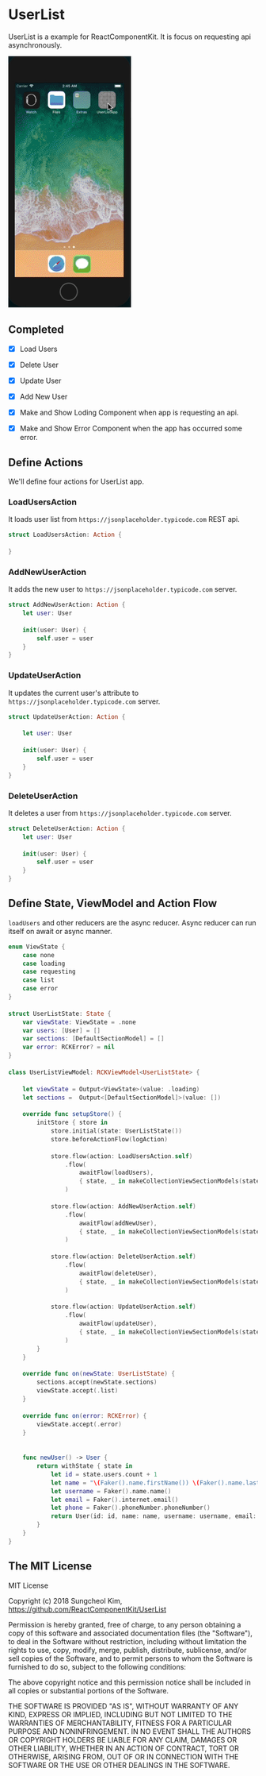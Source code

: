 # UserList
UserList is a example for ReactComponentKit. It is focus on requesting api asynchronously.

![](./art/video.gif)

## Completed

- [x] Load Users
- [x] Delete User
- [x] Update User
- [x] Add New User
- [x] Make and Show Loding Component when app is requesting an api.
- [x] Make and Show Error Component when the app has occurred some error.


## Define Actions

We'll define four actions for UserList app. 

### LoadUsersAction

It loads user list from `https://jsonplaceholder.typicode.com` REST api. 

```swift
struct LoadUsersAction: Action {
    
}
```

### AddNewUserAction

It adds the new user to `https://jsonplaceholder.typicode.com` server.

```swift
struct AddNewUserAction: Action {
    let user: User
    
    init(user: User) {
        self.user = user
    }
}
```

### UpdateUserAction

It updates the current user's attribute to `https://jsonplaceholder.typicode.com` server.

```swift
struct UpdateUserAction: Action {
    
    let user: User
    
    init(user: User) {
        self.user = user
    }
}
```

### DeleteUserAction

It deletes a user from `https://jsonplaceholder.typicode.com` server.

```swift
struct DeleteUserAction: Action {
    let user: User
    
    init(user: User) {
        self.user = user
    }
}
```

## Define State, ViewModel and Action Flow

`loadUsers` and other reducers are the async reducer. Async reducer can run itself on await or async manner.

```swift
enum ViewState {
    case none
    case loading
    case requesting
    case list
    case error
}

struct UserListState: State {
    var viewState: ViewState = .none
    var users: [User] = []
    var sections: [DefaultSectionModel] = []
    var error: RCKError? = nil
}

class UserListViewModel: RCKViewModel<UserListState> {
    
    let viewState = Output<ViewState>(value: .loading)
    let sections =  Output<[DefaultSectionModel]>(value: [])
    
    override func setupStore() {
        initStore { store in
            store.initial(state: UserListState())
            store.beforeActionFlow(logAction)
            
            store.flow(action: LoadUsersAction.self)
                .flow(
                    awaitFlow(loadUsers),
                    { state, _ in makeCollectionViewSectionModels(state: state) }
                )
            
            store.flow(action: AddNewUserAction.self)
                .flow(
                    awaitFlow(addNewUser),
                    { state, _ in makeCollectionViewSectionModels(state: state) }
                )
            
            store.flow(action: DeleteUserAction.self)
                .flow(
                    awaitFlow(deleteUser),
                    { state, _ in makeCollectionViewSectionModels(state: state) }
                )
            
            store.flow(action: UpdateUserAction.self)
                .flow(
                    awaitFlow(updateUser),
                    { state, _ in makeCollectionViewSectionModels(state: state) }
                )
        }
    }
        
    override func on(newState: UserListState) {
        sections.accept(newState.sections)
        viewState.accept(.list)
    }
    
    override func on(error: RCKError) {
        viewState.accept(.error)
    }
    
    
    func newUser() -> User {
        return withState { state in
            let id = state.users.count + 1
            let name = "\(Faker().name.firstName()) \(Faker().name.lastName())"
            let username = Faker().name.name()
            let email = Faker().internet.email()
            let phone = Faker().phoneNumber.phoneNumber()
            return User(id: id, name: name, username: username, email: email, phone: phone)
        }
    }
}
```

## The MIT License 

MIT License

Copyright (c) 2018 Sungcheol Kim, https://github.com/ReactComponentKit/UserList

Permission is hereby granted, free of charge, to any person obtaining a copy
of this software and associated documentation files (the "Software"), to deal
in the Software without restriction, including without limitation the rights
to use, copy, modify, merge, publish, distribute, sublicense, and/or sell
copies of the Software, and to permit persons to whom the Software is
furnished to do so, subject to the following conditions:

The above copyright notice and this permission notice shall be included in all
copies or substantial portions of the Software.

THE SOFTWARE IS PROVIDED "AS IS", WITHOUT WARRANTY OF ANY KIND, EXPRESS OR
IMPLIED, INCLUDING BUT NOT LIMITED TO THE WARRANTIES OF MERCHANTABILITY,
FITNESS FOR A PARTICULAR PURPOSE AND NONINFRINGEMENT. IN NO EVENT SHALL THE
AUTHORS OR COPYRIGHT HOLDERS BE LIABLE FOR ANY CLAIM, DAMAGES OR OTHER
LIABILITY, WHETHER IN AN ACTION OF CONTRACT, TORT OR OTHERWISE, ARISING FROM,
OUT OF OR IN CONNECTION WITH THE SOFTWARE OR THE USE OR OTHER DEALINGS IN THE
SOFTWARE.